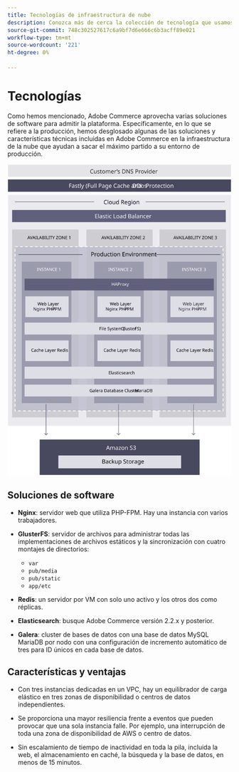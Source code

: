 ```yaml
---
title: Tecnologías de infraestructura de nube
description: Conozca más de cerca la colección de tecnología que usamos para Adobe Commerce en la infraestructura de la nube.
source-git-commit: 748c302527617c6a9bf7d6e666c6b3acff89e021
workflow-type: tm+mt
source-wordcount: '221'
ht-degree: 0%

---
```



# Tecnologías

Como hemos mencionado, Adobe Commerce aprovecha varias soluciones de software para admitir la plataforma. Específicamente, en lo que se refiere a la producción, hemos desglosado algunas de las soluciones y características técnicas incluidas en Adobe Commerce en la infraestructura de la nube que ayudan a sacar el máximo partido a su entorno de producción.

![Diagrama del Adobe Commerce sobre la tecnología de la infraestructura en la nube](../../../assets/playbooks/infrastructure-technology.svg)

## Soluciones de software

- **Nginx**: servidor web que utiliza PHP-FPM. Hay una instancia con varios trabajadores.

- **GlusterFS**: servidor de archivos para administrar todas las implementaciones de archivos estáticos y la sincronización con cuatro montajes de directorios:
   - `var`
   - `pub/media`
   - `pub/static`
   - `app/etc`

- **Redis**: un servidor por VM con solo uno activo y los otros dos como réplicas.

- **Elasticsearch**: busque Adobe Commerce versión 2.2.x y posterior.

- **Galera**: cluster de bases de datos con una base de datos MySQL MariaDB por nodo con una configuración de incremento automático de tres para ID únicos en cada base de datos.

## Características y ventajas

- Con tres instancias dedicadas en un VPC, hay un equilibrador de carga elástico en tres zonas de disponibilidad o centros de datos independientes.

- Se proporciona una mayor resiliencia frente a eventos que pueden provocar que una sola instancia falle. Por ejemplo, una interrupción de toda una zona de disponibilidad de AWS o centro de datos.

- Sin escalamiento de tiempo de inactividad en toda la pila, incluida la web, el almacenamiento en caché, la búsqueda y la base de datos, en menos de 15 minutos.
